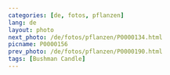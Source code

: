 ```yaml
---
categories: [de, fotos, pflanzen]
lang: de
layout: photo
next_photo: /de/fotos/pflanzen/P0000134.html
picname: P0000156
prev_photo: /de/fotos/pflanzen/P0000190.html
tags: [Bushman Candle]
---
```

